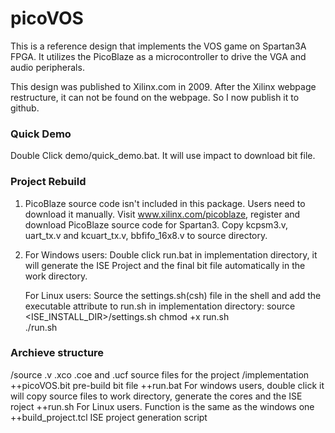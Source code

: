 picoVOS
=======

This is a reference design that implements the VOS game on Spartan3A FPGA. It utilizes the PicoBlaze as a microcontroller to drive the VGA and audio peripherals.

This design was published to Xilinx.com in 2009. After the Xilinx webpage restructure, it can not be found on the webpage. So I now publish it to github.



### Quick Demo ###

Double Click demo/quick_demo.bat. It will use impact to download bit file.



### Project Rebuild ###
1. PicoBlaze source code isn't included in this package. Users need to
   download it manually.
   Visit www.xilinx.com/picoblaze, register and download PicoBlaze source code 
   for Spartan3. 
   Copy kcpsm3.v, uart_tx.v and kcuart_tx.v, bbfifo_16x8.v to source directory.

2. For Windows users:
   Double click run.bat in implementation directory, it will generate the ISE
   Project and the final bit file automatically in the work directory.

   For Linux users:
   Source the settings.sh(csh) file in the shell and add the executable 
   attribute to run.sh in implementation directory:
      source <ISE_INSTALL_DIR>/settings.sh
      chmod +x run.sh	
      ./run.sh



### Archieve structure ###
/source			.v .xco .coe and .ucf source files for the project
/implementation
++picoVOS.bit		pre-build bit file
++run.bat		For windows users, double click it will copy source files
			to work directory, generate the cores and the ISE roject
++run.sh		For Linux users. Function is the same as the windows one
++build_project.tcl	ISE project generation script

